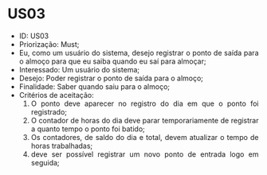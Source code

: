 # US03

<ul>
<li> ID: US03</li>
<li>Priorização: Must;</li>
<li align="justify"> Eu, como um usuário do sistema, desejo registrar o ponto de saída para o almoço para que eu saiba quando eu saí para almoçar;</li>
<li>Interessado: Um usuário do sistema;</li>
<li>Desejo: Poder registrar o ponto de saída para o almoço;</li>
<li>Finalidade: Saber quando saiu para o almoço;</li>
<li align="justify"> Critérios de aceitação:
    <ol>
    <li> O ponto deve aparecer no registro do dia em que o ponto foi registrado;</li>
    <li> O contador de horas do dia deve parar temporariamente de registrar a quanto tempo o ponto foi batido;</li>
    <li> Os contadores, de saldo do dia e total, devem atualizar o tempo de horas trabalhadas;</li>
    <li> deve ser possível registrar um novo ponto de entrada logo em seguida;</li>
    </ol>
</ul>
